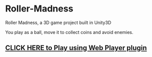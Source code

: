 # Roller-Madness
Roller Madness, a 3D game project built in Unity3D

You play as a ball, move it to collect coins and avoid enemies.

## [CLICK HERE to Play using Web Player plugin](http://angsila.cs.buu.ac.th/~57160041/games/Roller%20Madness/)
